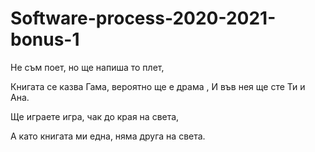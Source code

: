 # Software-process-2020-2021-bonus-1
Не съм поет, но ще напиша то плет,

Книгата се казва Гама, вероятно ще е драма
,
И във нея ще сте Ти и Ана. 

Ще играете игра, чак до края на света, 

А като книгата ми една, няма друга на света.
 
